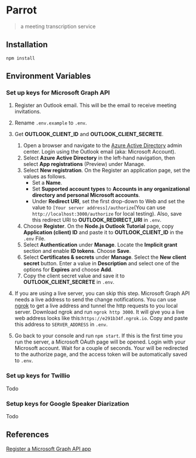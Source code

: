 # Parrot
> a meeting transcription service

## Installation
```shell script
npm install
```
## Environment Variables
### Set up keys for Microsoft Graph API
1. Register an Outlook email. This will be the email to receive meeting invitations.

2. Rename `.env.example` to `.env`. 

3. Get **OUTLOOK_CLIENT_ID** and **OUTLOOK_CLIENT_SECRETE**.
    1. Open a browser and navigate to the [Azure Active Directory](https://aad.portal.azure.com) admin center. Login using the Outlook email (aka: Microsoft Account).
    2. Select **Azure Active Directory** in the left-hand navigation, then select **App registrations** (Preview) under Manage.
    3. Select **New registration**. On the Register an application page, set the values as follows.
        - Set a **Name**.
        - Set **Supported account types** to **Accounts in any organizational directory and personal Microsoft accounts**.
        - Under **Redirect URI**, set the first drop-down to Web and set the value to `[Your server address]/authorize`(You can use `http://localhost:3000/authorize` for local testing). Also, save this redirect URI to **OUTLOOK_REDIRECT_URI** in `.env`.
    4. Choose **Register**. On the **Node.js Outlook Tutorial** page, copy **Application (client) ID** and paste it to **OUTLOOK_CLIENT_ID** in the `.env` File.
    5. Select **Authentication** under **Manage**. Locate the **Implicit grant** section and enable **ID tokens**. Choose **Save**.
    6. Select **Certificates & secrets** under **Manage**. Select the **New client secret** button. Enter a value in **Description** and select one of the options for **Expires** and choose **Add**.
    7. Copy the client secret value and save it to **OUTLOOK_CLIENT_SECRETE** in `.env`.

4. If you are using a live server, you can skip this step. Microsoft Graph API needs a live address to send the change notifications. You can use [ngrok](https://ngrok.com/) to get a live address and tunnel the http requests to you local server. Download ngrok and run `ngrok http 3000`. It will give you a live web address looks like this:`https://e291b34f.ngrok.io`. Copy and paste this address to `SERVER_ADDRESS` in `.env`. 

5. Go back to your console and run `npm start`. If this is the first time you run the server, a Microsoft OAuth page will be opened. Login with your Microsoft account. Wait for a couple of seconds. Your will be redirected to the authorize page, and the access token will be automatically saved to `.env`.

### Set up keys for Twillio
Todo

### Setup keys for Google Speaker Diarization
Todo

## References
[Register a Microsoft Graph API app](https://docs.microsoft.com/en-us/outlook/rest/node-tutorial#register-the-app)
